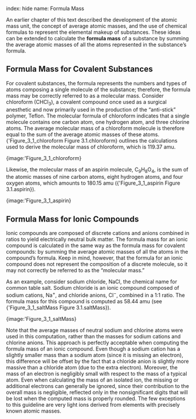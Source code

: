 index: hide
name: Formula Mass

An earlier chapter of this text described the development of the atomic mass unit, the concept of average atomic masses, and the use of chemical formulas to represent the elemental makeup of substances. These ideas can be extended to calculate the  **formula mass** of a substance by summing the average atomic masses of all the atoms represented in the substance’s formula.

## Formula Mass for Covalent Substances

For covalent substances, the formula represents the numbers and types of atoms composing a single molecule of the substance; therefore, the formula mass may be correctly referred to as a molecular mass. Consider chloroform (CHCl<sub>3</sub>), a covalent compound once used as a surgical anesthetic and now primarily used in the production of the “anti-stick” polymer, Teflon. The molecular formula of chloroform indicates that a single molecule contains one carbon atom, one hydrogen atom, and three chlorine atoms. The average molecular mass of a chloroform molecule is therefore equal to the sum of the average atomic masses of these atoms. {'Figure_3_1_chloroform Figure 3.1.chloroform} outlines the calculations used to derive the molecular mass of chloroform, which is 119.37 amu.


{image:'Figure_3_1_chloroform}
        

Likewise, the molecular mass of an aspirin molecule, C<sub>9</sub>H<sub>8</sub>O<sub>4</sub>, is the sum of the atomic masses of nine carbon atoms, eight hydrogen atoms, and four oxygen atoms, which amounts to 180.15 amu ({'Figure_3_1_aspirin Figure 3.1.aspirin}).


{image:'Figure_3_1_aspirin}
        

## Formula Mass for Ionic Compounds

Ionic compounds are composed of discrete cations and anions combined in ratios to yield electrically neutral bulk matter. The formula mass for an ionic compound is calculated in the same way as the formula mass for covalent compounds: by summing the average atomic masses of all the atoms in the compound’s formula. Keep in mind, however, that the formula for an ionic compound does not represent the composition of a discrete molecule, so it may not correctly be referred to as the “molecular mass.”

As an example, consider sodium chloride, NaCl, the chemical name for common table salt. Sodium chloride is an ionic compound composed of sodium cations, Na<sup>+</sup>, and chloride anions, Cl<sup>−</sup>, combined in a 1:1 ratio. The formula mass for this compound is computed as 58.44 amu (see {'Figure_3_1_saltMass Figure 3.1.saltMass}).


{image:'Figure_3_1_saltMass}
        

Note that the average masses of neutral sodium and chlorine atoms were used in this computation, rather than the masses for sodium cations and chlorine anions. This approach is perfectly acceptable when computing the formula mass of an ionic compound. Even though a sodium cation has a slightly smaller mass than a sodium atom (since it is missing an electron), this difference will be offset by the fact that a chloride anion is slightly more massive than a chloride atom (due to the extra electron). Moreover, the mass of an electron is negligibly small with respect to the mass of a typical atom. Even when calculating the mass of an isolated ion, the missing or additional electrons can generally be ignored, since their contribution to the overall mass is negligible, reflected only in the nonsignificant digits that will be lost when the computed mass is properly rounded. The few exceptions to this guideline are very light ions derived from elements with precisely known atomic masses.
